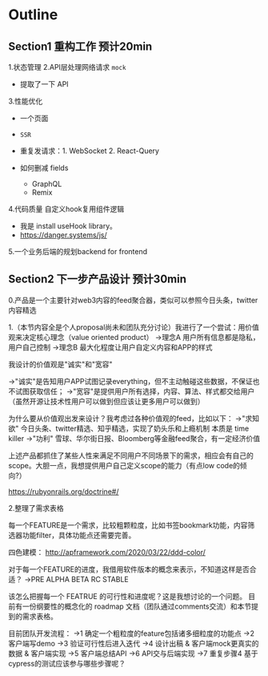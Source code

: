 # Outline

## Section1 重构工作 预计20min

1.状态管理
2.API层处理网络请求 `mock`

- 提取了一下 API

3.性能优化

- 一个页面
- `SSR`

- 重复发请求：1. WebSocket 2. React-Query
- 如何删减 fields
  - GraphQL
  - Remix

4.代码质量 自定义hook复用组件逻辑

- 我是 install useHook library。
- https://danger.systems/js/


5.一个业务后端的规划backend for frontend

## Section2 下一步产品设计 预计30min

0.产品是一个主要针对web3内容的feed聚合器，类似可以参照今日头条，twitter内容精选

1.（本节内容全是个人proposal尚未和团队充分讨论）我进行了一个尝试：用价值观来决定核心理念（value oriented product）
->理念A 用户所有信息都是隐私，用户自己控制
->理念B 最大化程度让用户自定义内容和APP的样式

我设计的价值观是"诚实"和"宽容"

->"诚实"是告知用户APP试图记录everything，但不主动触碰这些数据，不保证也不试图获取信任；
->"宽容"是提供用户所有选择，内容、算法、样式都交给用户（虽然开源让技术性用户可以做到但应该让更多用户可以做到）

为什么要从价值观出发来设计？我考虑过各种价值观的feed，比如以下：
->"求知欲" 今日头条、twitter精选、知乎精选，实现了奶头乐和上瘾机制 本质是 time killer
->"功利" 雪球、华尔街日报、Bloomberg等金融feed聚合，有一定经济价值

上述产品都抓住了某些人性来满足不同用户不同场景下的需求，相应会有自己的scope。大胆一点，我想提供用户自己定义scope的能力（有点low code的倾向?）

https://rubyonrails.org/doctrine#/

2.整理了需求表格

每一个FEATURE是一个需求，比较粗颗粒度，比如书签bookmark功能，内容筛选器功能filter，具体功能点还需要完善。

四色建模：
http://apframework.com/2020/03/22/ddd-color/

对于每一个FEATURE的进度，我借用软件版本的概念来表示，不知道这样是否合适？
->PRE ALPHA BETA RC STABLE

该怎么把握每一个 FEATRUE 的可行性和进度呢？这是我想讨论的一个问题。
目前有一份纲要性的概念化的 roadmap 文档（团队通过comments交流）和本节提到的需求表格。

目前团队开发流程：
->1 确定一个粗粒度的feature包括诸多细粒度的功能点
->2 客户端写demo
->3 验证可行性后进入迭代
->4 设计出稿 & 客户端mock更真实的数据 & 客户端实现
->5 客户端总结API
->6 API交与后端实现
->7 重复步骤4
基于cypress的测试应该参与哪些步骤呢？